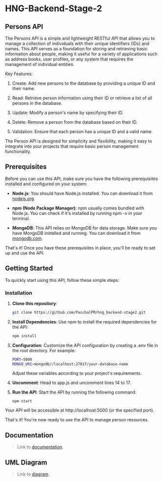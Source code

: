 # HNG-Backend-Stage-2
## Persons API
The Persons API is a simple and lightweight RESTful API that allows you to manage a collection of individuals with their unique identifiers (IDs) and names. This API serves as a foundation for storing and retrieving basic information about people, making it useful for a variety of applications such as address books, user profiles, or any system that requires the management of individual entities.

Key Features:

1. Create: Add new persons to the database by providing a unique ID and their name.

1. Read: Retrieve person information using their ID or retrieve a list of all persons in the database.

1. Update: Modify a person's name by specifying their ID.

1. Delete: Remove a person from the database based on their ID.

1. Validation: Ensure that each person has a unique ID and a valid name.

The Person API is designed for simplicity and flexibility, making it easy to integrate into your projects that require basic person management functionality.




## Prerequisites


Before you can use this API, make sure you have the following prerequisites installed and configured on your system:

- **Node.js**: You should have Node.js installed. You can download it from [nodejs.org](https://nodejs.org/en).

- **npm (Node Package Manager)**: npm usually comes bundled with Node.js. You can check if it's installed by running npm -v in your terminal.

- **MongoDB**: This API relies on MongoDB for data storage. Make sure you have MongoDB installed and running. You can download it from [mongodb.com](https://www.mongodb.com/).

That's it! Once you have these prerequisites in place, you'll be ready to set up and use the API.

## Getting Started

To quickly start using this API, follow these simple steps:

### Installation

1. **Clone this repository**:

   ```bash
   git clone https://github.com/PaschalPM/hng_backend-stage2.git
   ```
2.  **Install Dependencies**: Use npm to install the required dependencies for the API:
    ```bash
    npm install
    ```
3. **Configuration**: Customize the API configuration by creating a .env file in the root directory. For example:
    ```bash
    PORT=5000
    MONGO_URI=mongodb//localhost:27017/your-database-name
    ```
    Adjust these variables according to your project's requirements.
4.  **Uncomment**: Head to app.js and uncomment lines 14 to 17.
5.  **Run the API**: Start the API by running the following command:
    ```
    npm start
    ```
Your API will be accessible at http://localhost:5000 (or the specified port).

That's it! You're now ready to use the API to manage person resources.
    
## Documentation
> Link to [documentation]('https://github.com/PaschalPM/hng_backend-stage2/blob/main/DOCUMENTATION.md').

## UML Diagram
> Link to [diagram]('https://excalidraw.com/#json=v0S6BiIBkwmj1jbaKrQQe,-TGlV4HKkBB7E0ScF4QJ7A').
